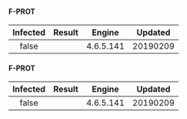 #### F-PROT
| Infected      | Result      | Engine      | Updated      |
|:-------------:|:-----------:|:-----------:|:------------:|
| false |  | 4.6.5.141 | 20190209 |

#### F-PROT
| Infected      | Result      | Engine      | Updated      |
|:-------------:|:-----------:|:-----------:|:------------:|
| false |  | 4.6.5.141 | 20190209 |

